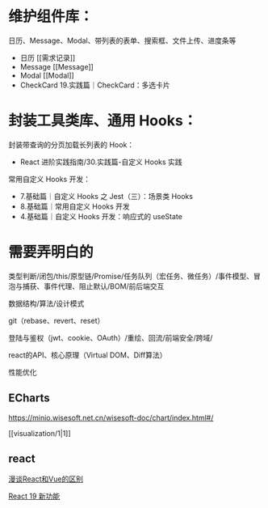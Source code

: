 
# 维护组件库：
日历、Message、Modal、带列表的表单、搜索框、文件上传、进度条等

- 日历
[[需求记录]]
- Message
[[Message]]
- Modal
[[Modal]]
- CheckCard
19.实践篇｜CheckCard：多选卡片
# 封装工具类库、通用 Hooks：
封装带查询的分页加载长列表的 Hook：
- React 进阶实践指南/30.实践篇-自定义 Hooks 实践

常用自定义 Hooks 开发：
- 7.基础篇｜自定义 Hooks 之 Jest（三）：场景类 Hooks
- 8.基础篇｜常用自定义 Hooks 开发
- 4.基础篇｜自定义 Hooks 开发：响应式的 useState

# 需要弄明白的
类型判断/闭包/this/原型链/Promise/任务队列（宏任务、微任务）/事件模型、冒泡与捕获、事件代理、阻止默认/BOM/前后端交互

数据结构/算法/设计模式

git（rebase、revert、reset）

登陆与鉴权（jwt、cookie、OAuth）/重绘、回流/前端安全/跨域/

react的API、核心原理（Virtual DOM、Diff算法）

性能优化


## ECharts
https://minio.wisesoft.net.cn/wisesoft-doc/chart/index.html#/

[[visualization/1|1]]
## react
[漫谈React和Vue的区别](https://www.bilibili.com/video/BV1n9sUetEve/?spm_id_from=333.788.top_right_bar_window_history.content.click&vd_source=22af953ea4c09540ad1966711a2d53f0)

[React 19 新功能](https://www.bilibili.com/video/BV13H4y1w7o5/?spm_id_from=333.999.0.0&vd_source=22af953ea4c09540ad1966711a2d53f0)